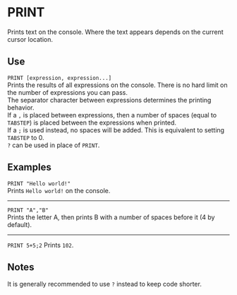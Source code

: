 # PRINT #
Prints text on the console. Where the text appears depends on the current cursor location.

## Use ##
`PRINT [expression, expression...]`  
Prints the results of all expressions on the console.
There is no hard limit on the number of expressions you can pass.  
The separator character between expressions determines the printing behavior.  
If a `,` is placed between expressions, then a number of spaces
(equal to `TABSTEP`) is placed between the expressions when printed.  
If a `;` is used instead, no spaces will be added. This is equivalent to setting `TABSTEP` to 0.  
`?` can be used in place of `PRINT`.

## Examples ##
`PRINT "Hello world!"`  
Prints `Hello world!` on the console.
- - -
`PRINT "A","B"`  
Prints the letter A, then prints B
with a number of spaces before it (4 by default).
- - -
`PRINT 5+5;2`
Prints `102`.

## Notes ##
It is generally recommended to use `?` instead to keep code shorter.
